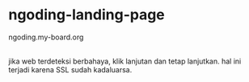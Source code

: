 # ngoding-landing-page


<a href:ngoding.my-board.org>ngoding.my-board.org</a>

<br>jika web terdeteksi berbahaya, klik lanjutan dan tetap lanjutkan. hal ini terjadi karena SSL sudah kadaluarsa.<br/>
